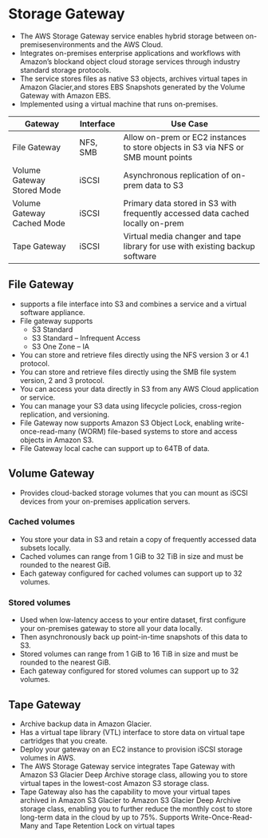 # Storage Gateway

- The AWS Storage Gateway service enables hybrid storage between on-premisesenvironments and the AWS Cloud.
- Integrates on-premises enterprise applications and workflows with Amazon’s blockand object cloud storage services through industry standard storage protocols.
- The service stores files as native S3 objects, archives virtual tapes in Amazon Glacier,and stores EBS Snapshots generated by the Volume Gateway with Amazon EBS.
- Implemented using a virtual machine that runs on-premises.

| Gateway| Interface | Use Case |
| -------- | ---------- | -------- | 
| File Gateway| NFS, SMB| Allow on-prem or EC2 instances to store objects in S3 via NFS or SMB mount points | 
| Volume Gateway Stored Mode | iSCSI | Asynchronous replication of on-prem data to S3| 
| Volume Gateway Cached Mode | iSCSI | Primary data stored in S3 with frequently accessed data cached locally on-prem | 
| Tape Gateway | iSCSI |Virtual media changer and tape library for use with existing backup software | 

## File Gateway 
- supports a file interface into S3 and combines a service and a virtual software appliance.
- File gateway supports
  - S3 Standard
  - S3 Standard – Infrequent Access
  - S3 One Zone – IA
- You can store and retrieve files directly using the NFS version 3 or 4.1 protocol.
- You can store and retrieve files directly using the SMB file system version, 2 and 3 protocol.
- You can access your data directly in S3 from any AWS Cloud application or service.
- You can manage your S3 data using lifecycle policies, cross-region replication, and versioning.
- File Gateway now supports Amazon S3 Object Lock, enabling write-once-read-many (WORM) file-based systems to store and access objects in Amazon S3.
- File Gateway local cache can support up to 64TB of data.
## Volume Gateway  
- Provides cloud-backed storage volumes that you can mount as iSCSI devices from your on-premises application servers.
### Cached volumes 
- You store your data in S3 and retain a copy of frequently accessed data subsets locally.
- Cached volumes can range from 1 GiB to 32 TiB in size and must be rounded to the nearest GiB. 
- Each gateway configured for cached volumes can support up to 32 volumes.
### Stored volumes 
- Used when low-latency access to your entire dataset, first configure your on-premises gateway to store all your data locally. 
- Then asynchronously back up point-in-time snapshots of this data to S3. 
- Stored volumes can range from 1 GiB to 16 TiB in size and must be rounded to the nearest GiB. 
- Each gateway configured for stored volumes can support up to 32 volumes.

## Tape Gateway 
- Archive backup data in Amazon Glacier.
- Has a virtual tape library (VTL) interface to store data on virtual tape cartridges that you create.
- Deploy your gateway on an EC2 instance to provision iSCSI storage volumes in AWS.
- The AWS Storage Gateway service integrates Tape Gateway with Amazon S3 Glacier Deep Archive storage class, allowing you to store virtual tapes in the lowest-cost Amazon S3 storage class.
- Tape Gateway also has the capability to move your virtual tapes archived in Amazon S3 Glacier to Amazon S3 Glacier Deep Archive storage class, enabling you to further reduce the monthly cost to store long-term data in the cloud by up to 75%.
Supports Write-Once-Read-Many and Tape Retention Lock on virtual tapes
